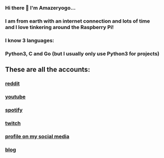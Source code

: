 ### Hi there 👋  I'm Amazeryogo...
### I am from earth with an internet connection and lots of time and I love tinkering around the Raspberry Pi!
### I know 3 languages:
### Python3, C and Go (but I usually only use Python3 for projects)

## These are all the accounts:
### [reddit](https://www.reddit.com/user/Amazeryogo)
### [youtube](https://www.youtube.com/channel/UCTqxrChE3FXhy_yJg93pX4A)
### [spotify](https://open.spotify.com/user/p46kuy15wgr1aa8x132asq9o4?si=-JzzjZC1SJmnXyKSRWv_aw)
### [twitch](https://www.twitch.tv/amazeryogo29)
### [profile on my social media](http://www.amazeryogo.in/user/Amazeryogo)
### [blog](https://lifeonearth1024.blogspot.com/)
